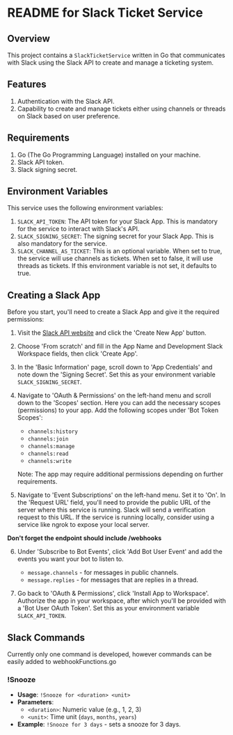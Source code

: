 # README for Slack Ticket Service

## Overview
This project contains a `SlackTicketService` written in Go that communicates with Slack using the Slack API to create and manage a ticketing system.

## Features
1. Authentication with the Slack API.
2. Capability to create and manage tickets either using channels or threads on Slack based on user preference.

## Requirements
1. Go (The Go Programming Language) installed on your machine.
2. Slack API token.
3. Slack signing secret.

## Environment Variables
This service uses the following environment variables:

1. `SLACK_API_TOKEN`: The API token for your Slack App. This is mandatory for the service to interact with Slack's API.
2. `SLACK_SIGNING_SECRET`: The signing secret for your Slack App. This is also mandatory for the service.
3. `SLACK_CHANNEL_AS_TICKET`: This is an optional variable. When set to true, the service will use channels as tickets. When set to false, it will use threads as tickets. If this environment variable is not set, it defaults to true.


## Creating a Slack App
Before you start, you'll need to create a Slack App and give it the required permissions:

1. Visit the [Slack API website](https://api.slack.com/apps?new_app=1) and click the 'Create New App' button.

2. Choose 'From scratch' and fill in the App Name and Development Slack Workspace fields, then click 'Create App'.

3. In the 'Basic Information' page, scroll down to 'App Credentials' and note down the 'Signing Secret'. Set this as your environment variable `SLACK_SIGNING_SECRET`.

4. Navigate to 'OAuth & Permissions' on the left-hand menu and scroll down to the 'Scopes' section. Here you can add the necessary scopes (permissions) to your app. Add the following scopes under 'Bot Token Scopes':
   - `channels:history`
   - `channels:join`
   - `channels:manage`
   - `channels:read`
   - `channels:write`
   
   Note: The app may require additional permissions depending on further requirements.

5. Navigate to 'Event Subscriptions' on the left-hand menu. Set it to 'On'. In the 'Request URL' field, you'll need to provide the public URL of the server where this service is running. Slack will send a verification request to this URL. If the service is running locally, consider using a service like ngrok to expose your local server.

**Don't forget the endpoint should include /webhooks**

6. Under 'Subscribe to Bot Events', click 'Add Bot User Event' and add the events you want your bot to listen to. 
     - `message.channels` - for messages in public channels.
     - `message.replies` - for messages that are replies in a thread.

7. Go back to 'OAuth & Permissions', click 'Install App to Workspace'. Authorize the app in your workspace, after which you'll be provided with a 'Bot User OAuth Token'. Set this as your environment variable `SLACK_API_TOKEN`.

## Slack Commands

Currently only one command is developed, however commands can be easily added to webhookFunctions.go

### !Snooze

- **Usage**: `!Snooze for <duration> <unit>`
- **Parameters**:
  - `<duration>`: Numeric value (e.g., 1, 2, 3)
  - `<unit>`: Time unit (`days`, `months`, `years`)
- **Example**: `!Snooze for 3 days` - sets a snooze for 3 days.
